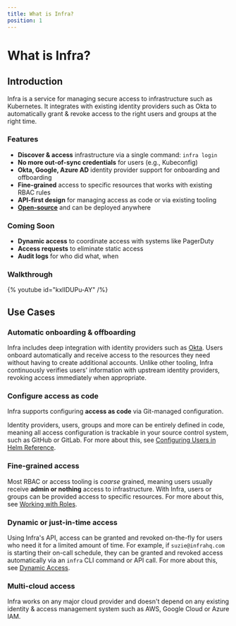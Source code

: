 ```yaml
---
title: What is Infra?
position: 1
---
```


# What is Infra?

## Introduction

Infra is a service for managing secure access to infrastructure such as Kubernetes. It integrates with existing identity providers such as Okta to automatically grant & revoke access to the right users and groups at the right time.

### Features

- **Discover & access** infrastructure via a single command: `infra login`
- **No more out-of-sync credentials** for users (e.g., Kubeconfig)
- **Okta, Google, Azure AD** identity provider support for onboarding and offboarding
- **Fine-grained** access to specific resources that works with existing RBAC rules
- **API-first design** for managing access as code or via existing tooling
- [**Open-source**](https://github.com/infrahq/infra) and can be deployed anywhere

### Coming Soon

- **Dynamic access** to coordinate access with systems like PagerDuty
- **Access requests** to eliminate static access
- **Audit logs** for who did what, when

### Walkthrough

{% youtube id="kxlIDUPu-AY" /%}

## Use Cases

### Automatic onboarding & offboarding

Infra includes deep integration with identity providers such as [Okta](../manage/idp/okta.md). Users onboard automatically and receive access to the resources they need without having to create additional accounts. Unlike other tooling, Infra continuously verifies users' information with upstream identity providers, revoking access immediately when appropriate.

### Configure access as code

Infra supports configuring **access as code** via Git-managed configuration.

Identity providers, users, groups and more can be entirely defined in code, meaning all access configuration is trackable in your source control system, such as GitHub or GitLab. For more about this, see [Configuring Users in Helm Reference](../reference/helm.md#Users).

### Fine-grained access

Most RBAC or access tooling is _coarse_ grained, meaning users usually receive **admin or nothing** access to infrastructure. With Infra, users or groups can be provided access to specific resources. For more about this, see [Working with Roles](../manage/roles.md).

### Dynamic or just-in-time access

Using Infra's API, access can be granted and revoked on-the-fly for users who need it for a limited amount of time. For example, if `suzie@infrahq.com` is starting their on-call schedule, they can be granted and revoked access automatically via an `infra` CLI command or API call. For more about this, see [Dynamic Access](../using/dynamic.md).

### Multi-cloud access

Infra works on any major cloud provider and doesn't depend on any existing identity & access management system such as AWS, Google Cloud or Azure IAM.
